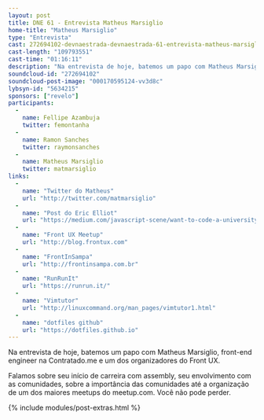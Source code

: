 ```yaml
---
layout: post
title: DNE 61 - Entrevista Matheus Marsiglio
home-title: "Matheus Marsiglio"
type: "Entrevista"
cast: 272694102-devnaestrada-devnaestrada-61-entrevista-matheus-marsiglio.mp3
cast-length: "109793551"
cast-time: "01:16:11"
description: "Na entrevista de hoje, batemos um papo com Matheus Marsiglio, front-end engineer na Contratado.me e um dos organizadores do Front UX."
soundcloud-id: "272694102"
soundcloud-post-image: "000170595124-vv3d8c"
lybsyn-id: "5634215"
sponsors: ["revelo"]
participants:
  -
    name: Fellipe Azambuja
    twitter: femontanha
  -
    name: Ramon Sanches
    twitter: raymonsanches
  -
    name: Matheus Marsiglio
    twitter: matmarsiglio
links:
  -
    name: "Twitter do Matheus"
    url: "http://twitter.com/matmarsiglio"
  -
    name: "Post do Eric Elliot"
    url: "https://medium.com/javascript-scene/want-to-code-a-university-degree-might-be-a-huge-waste-of-time-81e1817a2ef0"
  -
    name: "Front UX Meetup"
    url: "http://blog.frontux.com"
  -
    name: "FrontInSampa"
    url: "http://frontinsampa.com.br"
  -
    name: "RunRunIt"
    url: "https://runrun.it/"
  -
    name: "Vimtutor"
    url: "http://linuxcommand.org/man_pages/vimtutor1.html"
  -
    name: "dotfiles github"
    url: "https://dotfiles.github.io"
---
```


Na entrevista de hoje, batemos um papo com Matheus Marsiglio, front-end engineer na Contratado.me e um dos organizadores do Front UX.

Falamos sobre seu início de carreira com assembly, seu envolvimento com as comunidades, sobre a importância das comunidades até a organização de um dos maiores meetups do meetup.com. Você não pode perder.

{% include modules/post-extras.html %}

